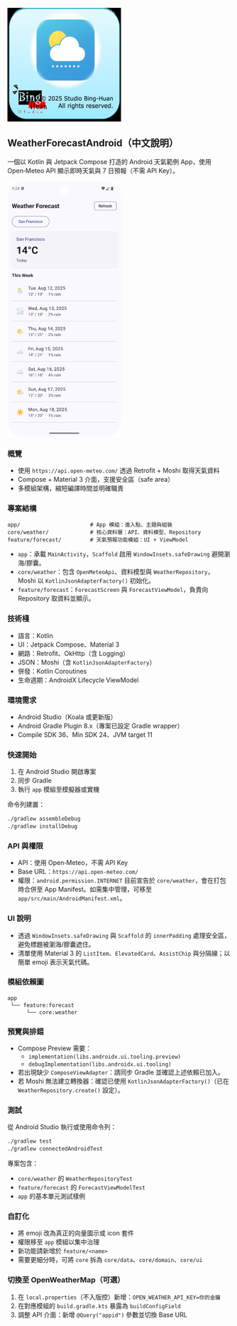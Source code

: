 ![](README/icon-256.jpg)

## WeatherForecastAndroid（中文說明）

一個以 Kotlin 與 Jetpack Compose 打造的 Android 天氣範例 App，使用 Open‑Meteo API 顯示即時天氣與 7 日預報（不需 API Key）。

<img src="README/demo.png" alt="App demo" width="256">

### 概覽
- 使用 `https://api.open-meteo.com/` 透過 Retrofit + Moshi 取得天氣資料
- Compose + Material 3 介面，支援安全區（safe area）
- 多模組架構，縮短編譯時間並明確職責

### 專案結構
```
app/                      # App 模組：進入點、主題與組裝
core/weather/             # 核心資料層：API、資料模型、Repository
feature/forecast/         # 天氣預報功能模組：UI + ViewModel
```
- `app`：承載 `MainActivity`，`Scaffold` 啟用 `WindowInsets.safeDrawing` 避開瀏海/膠囊。
- `core/weather`：包含 `OpenMeteoApi`、資料模型與 `WeatherRepository`，Moshi 以 `KotlinJsonAdapterFactory()` 初始化。
- `feature/forecast`：`ForecastScreen` 與 `ForecastViewModel`，負責向 Repository 取資料並顯示。

### 技術棧
- 語言：Kotlin
- UI：Jetpack Compose、Material 3
- 網路：Retrofit、OkHttp（含 Logging）
- JSON：Moshi（含 `KotlinJsonAdapterFactory`）
- 併發：Kotlin Coroutines
- 生命週期：AndroidX Lifecycle ViewModel

### 環境需求
- Android Studio（Koala 或更新版）
- Android Gradle Plugin 8.x（專案已設定 Gradle wrapper）
- Compile SDK 36、Min SDK 24、JVM target 11

### 快速開始
1. 在 Android Studio 開啟專案
2. 同步 Gradle
3. 執行 `app` 模組至模擬器或實機

命令列建置：
```bash
./gradlew assembleDebug
./gradlew installDebug
```

### API 與權限
- API：使用 Open‑Meteo，不需 API Key
- Base URL：`https://api.open-meteo.com/`
- 權限：`android.permission.INTERNET` 目前宣告於 `core/weather`，會在打包時合併至 App Manifest。如需集中管理，可移至 `app/src/main/AndroidManifest.xml`。

### UI 說明
- 透過 `WindowInsets.safeDrawing` 與 `Scaffold` 的 `innerPadding` 處理安全區，避免標題被瀏海/膠囊遮住。
- 清單使用 Material 3 的 `ListItem`、`ElevatedCard`、`AssistChip` 與分隔線；以簡單 emoji 表示天氣代碼。

### 模組依賴圖
```
app
 └── feature:forecast
      └── core:weather
```

### 預覽與排錯
- Compose Preview 需要：
  - `implementation(libs.androidx.ui.tooling.preview)`
  - `debugImplementation(libs.androidx.ui.tooling)`
- 若出現缺少 `ComposeViewAdapter`：請同步 Gradle 並確認上述依賴已加入。
- 若 Moshi 無法建立轉換器：確認已使用 `KotlinJsonAdapterFactory()`（已在 `WeatherRepository.create()` 設定）。

### 測試
從 Android Studio 執行或使用命令列：
```bash
./gradlew test
./gradlew connectedAndroidTest
```
專案包含：
- `core/weather` 的 `WeatherRepositoryTest`
- `feature/forecast` 的 `ForecastViewModelTest`
- `app` 的基本單元測試樣例

### 自訂化
- 將 emoji 改為真正的向量圖示或 icon 套件
- 權限移至 `app` 模組以集中治理
- 新功能請新增於 `feature/<name>`
- 需要更細分時，可將 `core` 拆為 `core/data`、`core/domain`、`core/ui`

### 切換至 OpenWeatherMap（可選）
1. 在 `local.properties`（不入版控）新增：`OPEN_WEATHER_API_KEY=你的金鑰`
2. 在對應模組的 `build.gradle.kts` 暴露為 `buildConfigField`
3. 調整 API 介面：新增 `@Query("appid")` 參數並切換 Base URL
